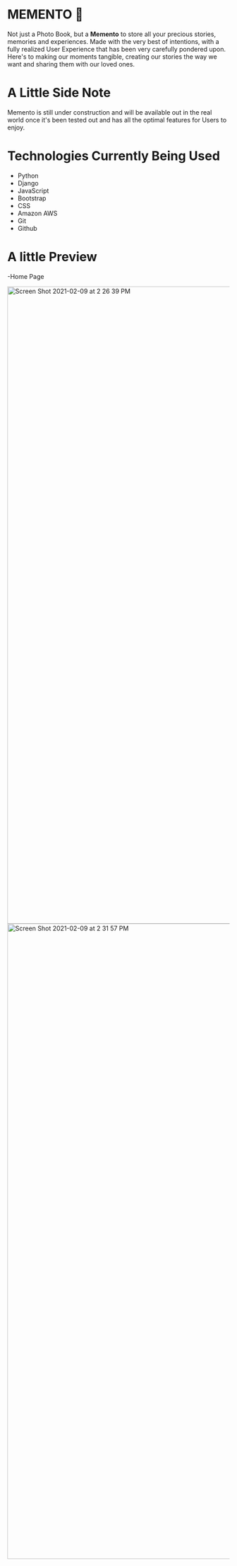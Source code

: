 # MEMENTO :fairy:

Not just a Photo Book, but a **Memento** to store all your precious stories, memories and experiences. Made with the very best of intentions, with a fully realized User Experience that has been very carefully pondered upon. Here's to making our moments tangible, creating our stories the way we want and sharing them with our loved ones.      

# A Little Side Note

Memento is still under construction and will be available out in the real world once it's been tested out and has all the optimal features for Users to enjoy.

# Technologies Currently Being Used

- Python
- Django
- JavaScript
- Bootstrap
- CSS
- Amazon AWS
- Git
- Github

# A little Preview

-Home Page

<img width="1440" alt="Screen Shot 2021-02-09 at 2 26 39 PM" src="https://user-images.githubusercontent.com/73917422/107416822-eca01780-6ae2-11eb-87a3-7c9ee482bd90.png">


<img width="1436" alt="Screen Shot 2021-02-09 at 2 31 57 PM" src="https://user-images.githubusercontent.com/73917422/107417500-abf4ce00-6ae3-11eb-8702-8401a9a50ff3.png">
